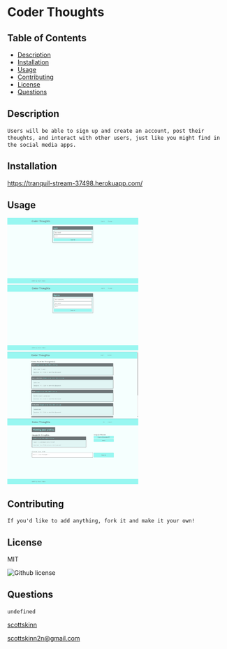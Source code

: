 # Coder Thoughts

## Table of Contents

- [Description](#description)
- [Installation](#installation)
- [Usage](#usage)
- [Contributing](#contributing)
- [License](#license)
- [Questions](#questions)

## Description

    Users will be able to sign up and create an account, post their thoughts, and interact with other users, just like you might find in the social media apps.

## Installation

<https://tranquil-stream-37498.herokuapp.com/>

## Usage

<img src="./images/login-page.jpg" width="300" height="150" alt='login page'>
<img src="./images/signup-page.jpg" width="300" height="150" alt='login page'>
<img src="./images/home-page.jpg" width="300" height="150" alt='login page'>
<img src="./images/post-page.jpg" width="300" height="150" alt='login page'>

## Contributing

    If you'd like to add anything, fork it and make it your own!

## License

  MIT

  ![Github license](https://img.shields.io/badge/licence-MIT-blue.svg)

## Questions

    undefined

[scottskinn](https://github.com/scottskinn/)

[scottskinn2n@gmail.com](mailto:scottskinn2n@gmail.com)
